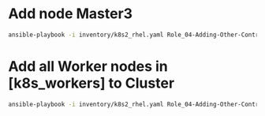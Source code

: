 # Add node Master3
```bash
ansible-playbook -i inventory/k8s2_rhel.yaml Role_04-Adding-Other-Control-Nodes.yaml -b --extra-vars "added_control_nodes=k8s2-rhel-master3.fillswim.local"
```

# Add all Worker nodes in [k8s_workers] to Cluster
```bash
ansible-playbook -i inventory/k8s2_rhel.yaml Role_04-Adding-Other-Control-Nodes.yaml -b
```